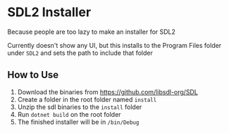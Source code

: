 # SDL2 Installer

Because people are too lazy to make an installer for SDL2

Currently doesn't show any UI, but this installs to the Program Files folder under `SDL2` and sets the path to include that folder

## How to Use

1. Download the binaries from https://github.com/libsdl-org/SDL
2. Create a folder in the root folder named `install`
3. Unzip the sdl binaries to the `install` folder
4. Run `dotnet build` on the root folder
5. The finished installer will be in `/bin/Debug`